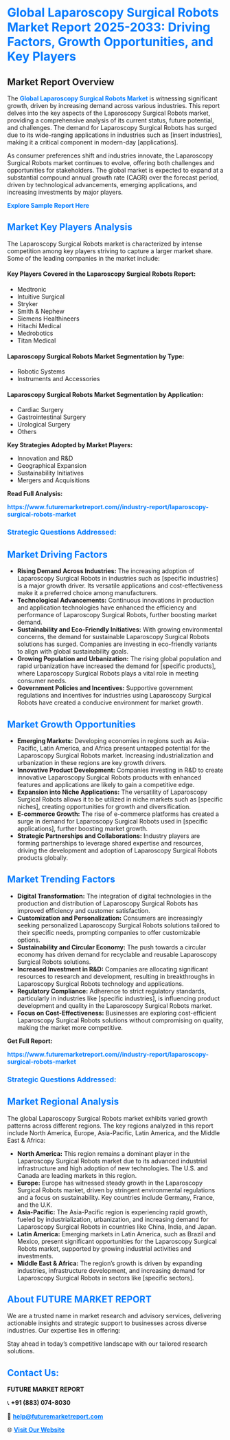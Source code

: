<h1 style="color: #007BFF;">Global Laparoscopy Surgical Robots Market Report 2025-2033: Driving Factors, Growth Opportunities, and Key Players</h1>

<section id="overview">
<h2>Market Report Overview</h2>
<p>The <a href="https://www.futuremarketreport.com//industry-report/laparoscopy-surgical-robots-market" style="color: #007BFF; text-decoration: none;"><strong>Global Laparoscopy Surgical Robots Market</strong></a> is witnessing significant growth, driven by increasing demand across various industries. This report delves into the key aspects of the Laparoscopy Surgical Robots market, providing a comprehensive analysis of its current status, future potential, and challenges. The demand for Laparoscopy Surgical Robots has surged due to its wide-ranging applications in industries such as [insert industries], making it a critical component in modern-day [applications].</p>
<p>As consumer preferences shift and industries innovate, the Laparoscopy Surgical Robots market continues to evolve, offering both challenges and opportunities for stakeholders. The global market is expected to expand at a substantial compound annual growth rate (CAGR) over the forecast period, driven by technological advancements, emerging applications, and increasing investments by major players.</p>
</section>

<section id="overview">
<p><a href="https://www.futuremarketreport.com//request-sample/reportId=52011" style="color: #007BFF; text-decoration: none;"><strong>Explore Sample Report Here</strong></a></p>
</section>

<section id="key-players">
<h2 style="color: #007BFF;">Market Key Players Analysis</h2>
<p>The Laparoscopy Surgical Robots market is characterized by intense competition among key players striving to capture a larger market share. Some of the leading companies in the market include:</p>
<h4>Key Players Covered in the Laparoscopy Surgical Robots Report:</h4>
<ul><li>Medtronic</li><li>Intuitive Surgical</li><li>Stryker</li><li>Smith &amp; Nephew</li><li>Siemens Healthineers</li><li>Hitachi Medical</li><li>Medrobotics</li><li>Titan Medical</li></ul>
<h4>Laparoscopy Surgical Robots Market Segmentation by Type:</h4>
<ul><li>Robotic Systems</li><li>Instruments and Accessories</li></ul>

<h4>Laparoscopy Surgical Robots Market Segmentation by Application:</h4>
<ul><li>Cardiac Surgery</li><li>Gastrointestinal Surgery</li><li>Urological Surgery</li><li>Others</li></ul>
<p><strong>Key Strategies Adopted by Market Players:</strong></p>
<ul>
<li>Innovation and R&D</li>
<li>Geographical Expansion</li>
<li>Sustainability Initiatives</li>
<li>Mergers and Acquisitions</li>
</ul>
</section>

<section>
<p><strong>Read Full Analysis: </strong></p><a href="https://www.futuremarketreport.com//industry-report/laparoscopy-surgical-robots-market" style="color: #007BFF; text-decoration: none;"><strong>https://www.futuremarketreport.com//industry-report/laparoscopy-surgical-robots-market</strong></a>
<h3 style="color: #007BFF;">Strategic Questions Addressed:</h3>
</section>

<section id="driving-factors">
<h2 style="color: #007BFF;">Market Driving Factors</h2>
<ul>
<li><strong>Rising Demand Across Industries:</strong> The increasing adoption of Laparoscopy Surgical Robots in industries such as [specific industries] is a major growth driver. Its versatile applications and cost-effectiveness make it a preferred choice among manufacturers.</li>
<li><strong>Technological Advancements:</strong> Continuous innovations in production and application technologies have enhanced the efficiency and performance of Laparoscopy Surgical Robots, further boosting market demand.</li>
<li><strong>Sustainability and Eco-Friendly Initiatives:</strong> With growing environmental concerns, the demand for sustainable Laparoscopy Surgical Robots solutions has surged. Companies are investing in eco-friendly variants to align with global sustainability goals.</li>
<li><strong>Growing Population and Urbanization:</strong> The rising global population and rapid urbanization have increased the demand for [specific products], where Laparoscopy Surgical Robots plays a vital role in meeting consumer needs.</li>
<li><strong>Government Policies and Incentives:</strong> Supportive government regulations and incentives for industries using Laparoscopy Surgical Robots have created a conducive environment for market growth.</li>
</ul>
</section>

<section id="growth-opportunities">
<h2 style="color: #007BFF;">Market Growth Opportunities</h2>
<ul>
<li><strong>Emerging Markets:</strong> Developing economies in regions such as Asia-Pacific, Latin America, and Africa present untapped potential for the Laparoscopy Surgical Robots market. Increasing industrialization and urbanization in these regions are key growth drivers.</li>
<li><strong>Innovative Product Development:</strong> Companies investing in R&D to create innovative Laparoscopy Surgical Robots products with enhanced features and applications are likely to gain a competitive edge.</li>
<li><strong>Expansion into Niche Applications:</strong> The versatility of Laparoscopy Surgical Robots allows it to be utilized in niche markets such as [specific niches], creating opportunities for growth and diversification.</li>
<li><strong>E-commerce Growth:</strong> The rise of e-commerce platforms has created a surge in demand for Laparoscopy Surgical Robots used in [specific applications], further boosting market growth.</li>
<li><strong>Strategic Partnerships and Collaborations:</strong> Industry players are forming partnerships to leverage shared expertise and resources, driving the development and adoption of Laparoscopy Surgical Robots products globally.</li>
</ul>
</section>

<section id="trending-factors">
<h2 style="color: #007BFF;">Market Trending Factors</h2>
<ul>
<li><strong>Digital Transformation:</strong> The integration of digital technologies in the production and distribution of Laparoscopy Surgical Robots has improved efficiency and customer satisfaction.</li>
<li><strong>Customization and Personalization:</strong> Consumers are increasingly seeking personalized Laparoscopy Surgical Robots solutions tailored to their specific needs, prompting companies to offer customizable options.</li>
<li><strong>Sustainability and Circular Economy:</strong> The push towards a circular economy has driven demand for recyclable and reusable Laparoscopy Surgical Robots solutions.</li>
<li><strong>Increased Investment in R&D:</strong> Companies are allocating significant resources to research and development, resulting in breakthroughs in Laparoscopy Surgical Robots technology and applications.</li>
<li><strong>Regulatory Compliance:</strong> Adherence to strict regulatory standards, particularly in industries like [specific industries], is influencing product development and quality in the Laparoscopy Surgical Robots market.</li>
<li><strong>Focus on Cost-Effectiveness:</strong> Businesses are exploring cost-efficient Laparoscopy Surgical Robots solutions without compromising on quality, making the market more competitive.</li>
</ul>
</section>

<section>
<p><strong>Get Full Report: </strong></p><a href="https://www.futuremarketreport.com//industry-report/laparoscopy-surgical-robots-market" style="color: #007BFF; text-decoration: none;"><strong>https://www.futuremarketreport.com//industry-report/laparoscopy-surgical-robots-market</strong></a>
<h3 style="color: #007BFF;">Strategic Questions Addressed:</h3>
</section>


<section id="regional-analysis">
<h2 style="color: #007BFF;">Market Regional Analysis</h2>
<p>The global Laparoscopy Surgical Robots market exhibits varied growth patterns across different regions. The key regions analyzed in this report include North America, Europe, Asia-Pacific, Latin America, and the Middle East & Africa:</p>
<ul>
<li><strong>North America:</strong> This region remains a dominant player in the Laparoscopy Surgical Robots market due to its advanced industrial infrastructure and high adoption of new technologies. The U.S. and Canada are leading markets in this region.</li>
<li><strong>Europe:</strong> Europe has witnessed steady growth in the Laparoscopy Surgical Robots market, driven by stringent environmental regulations and a focus on sustainability. Key countries include Germany, France, and the U.K.</li>
<li><strong>Asia-Pacific:</strong> The Asia-Pacific region is experiencing rapid growth, fueled by industrialization, urbanization, and increasing demand for Laparoscopy Surgical Robots in countries like China, India, and Japan.</li>
<li><strong>Latin America:</strong> Emerging markets in Latin America, such as Brazil and Mexico, present significant opportunities for the Laparoscopy Surgical Robots market, supported by growing industrial activities and investments.</li>
<li><strong>Middle East & Africa:</strong> The region’s growth is driven by expanding industries, infrastructure development, and increasing demand for Laparoscopy Surgical Robots in sectors like [specific sectors].</li>
</ul>
</section>

<footer>
<h2 style="color: #007BFF;">About FUTURE MARKET REPORT</h2>
<p>We are a trusted name in market research and advisory services, delivering actionable insights and strategic support to businesses across diverse industries. Our expertise lies in offering:</p>

<p>Stay ahead in today’s competitive landscape with our tailored research solutions.</p>

<h2 style="color: #007BFF;">Contact Us:</h2>
<p><strong>FUTURE MARKET REPORT</strong></p>
<p>📞 <strong>+91 (883) 074-8030</strong></p>
<p>📧 <strong><a href="mailto:help@futuremarketreport.com" style="color: #007BFF;">help@futuremarketreport.com</a></strong></p>
<p>🌐 <strong><a href="https://www.futuremarketreport.com/" style="color: #007BFF;">Visit Our Website</a></strong></p>
</footer>